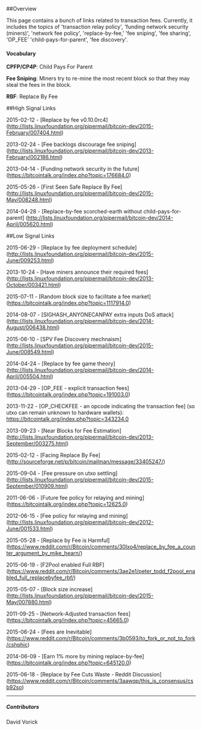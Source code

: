 ##Overview

This page contains a bunch of links related to transaction fees. Currently, 
it includes the topics of 'transaction relay policy', 'funding network security (miners)',
'network fee policy', 'replace-by-fee,' 'fee sniping', 'fee sharing', 'OP_FEE' 'child-pays-for-parent', 'fee discovery'.

#### Vocabulary

**CPFP/CP4P**: Child Pays For Parent

**Fee Sniping**: Miners try to re-mine the most recent block so that they may steal the fees in the block.

**RBF**: Replace By Fee

##High Signal Links

2015-02-12 - [Replace by fee v0.10.0rc4] (http://lists.linuxfoundation.org/pipermail/bitcoin-dev/2015-February/007404.html)

2013-02-24 - [Fee backlogs discourage fee sniping] (http://lists.linuxfoundation.org/pipermail/bitcoin-dev/2013-February/002186.html)

2013-04-14 - [Funding network security in the future] (https://bitcointalk.org/index.php?topic=176684.0)

2015-05-26 - [First Seen Safe Replace By Fee] (http://lists.linuxfoundation.org/pipermail/bitcoin-dev/2015-May/008248.html)

2014-04-28 - [Replace-by-fee scorched-earth without child-pays-for-parent] (http://lists.linuxfoundation.org/pipermail/bitcoin-dev/2014-April/005620.html)

##Low Signal Links

2015-06-29 - [Replace by fee deployment schedule] (http://lists.linuxfoundation.org/pipermail/bitcoin-dev/2015-June/009253.html)

2013-10-24 - [Have miners announce their required fees] (http://lists.linuxfoundation.org/pipermail/bitcoin-dev/2013-October/003421.html)

2015-07-11 - [Random block size to facilitate a fee market] (https://bitcointalk.org/index.php?topic=1117914.0)

2014-08-07 - [SIGHASH_ANYONECANPAY extra inputs DoS attack] (http://lists.linuxfoundation.org/pipermail/bitcoin-dev/2014-August/006438.html)

2015-06-10 - [SPV Fee Discovery mechnaism] (http://lists.linuxfoundation.org/pipermail/bitcoin-dev/2015-June/008549.html)

2014-04-24 - [Replace by fee game theory] (http://lists.linuxfoundation.org/pipermail/bitcoin-dev/2014-April/005504.html)

2013-04-29 - [OP_FEE - explicit transaction fees] (https://bitcointalk.org/index.php?topic=191003.0)

2013-11-22 - [OP_CHECKFEE - an opcode indicating the transaction fee] (so utxo can remain unknown to hardware wallets): https://bitcointalk.org/index.php?topic=343234.0

2013-09-23 - [Near Blocks for Fee Estimation] (http://lists.linuxfoundation.org/pipermail/bitcoin-dev/2013-September/003275.html)

2015-02-12 - [Facing Replace By Fee] (http://sourceforge.net/p/bitcoin/mailman/message/33405247/)

2015-09-04 - [Fee pressure on utxo settling] (http://lists.linuxfoundation.org/pipermail/bitcoin-dev/2015-September/010909.html)

2011-06-06 - [Future fee policy for relaying and mining] (https://bitcointalk.org/index.php?topic=12625.0)

2012-06-15 - [Fee policy for relaying and mining] (http://lists.linuxfoundation.org/pipermail/bitcoin-dev/2012-June/001533.html)

2015-05-28 - [Replace by Fee is Harmful] (https://www.reddit.com/r/Bitcoin/comments/30lxo4/replace_by_fee_a_counter_argument_by_mike_hearn/)

2015-06-19 - [F2Pool enabled Full RBF] (https://www.reddit.com/r/Bitcoin/comments/3ae2e1/peter_todd_f2pool_enabled_full_replacebyfee_rbf/)

2015-05-07 - [Block size increase] (http://lists.linuxfoundation.org/pipermail/bitcoin-dev/2015-May/007880.html)

2011-09-25 - [Network-Adjusted transaction fees] (https://bitcointalk.org/index.php?topic=45665.0)

2015-06-24 - [Fees are Inevitable] (https://www.reddit.com/r/Bitcoin/comments/3b0593/to_fork_or_not_to_fork/cshphic)

2014-06-09 - [Earn 1% more by mining replace-by-fee] (https://bitcointalk.org/index.php?topic=645120.0)

2015-06-18 - [Replace by Fee Cuts Waste - Reddit Discussion] (https://www.reddit.com/r/Bitcoin/comments/3aawqp/this_is_consensus/csb92so)

------

##### Contributors

David Vorick
